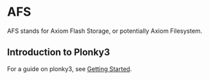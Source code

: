 # AFS

AFS stands for Axiom Flash Storage, or potentially Axiom Filesystem.

## Introduction to Plonky3

For a guide on plonky3, see [Getting Started](https://hackmd.io/@axiom/HJks1ZLGR).
